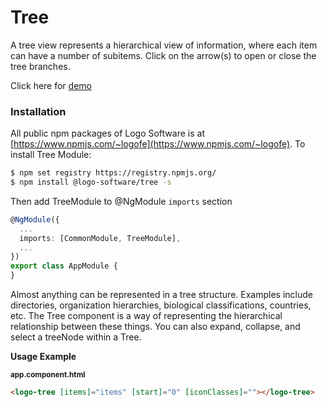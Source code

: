 # Tree

A tree view represents a hierarchical view of information, where each item can have a number of subitems.
Click on the arrow(s) to open or close the tree branches.

Click here for [demo](http://design.logo.com.tr/#/docs/components/tree-module#treemodule)

### Installation
All public npm packages of Logo Software is at [https://www.npmjs.com/~logofe](https://www.npmjs.com/~logofe).
To install Tree Module:

```bash
$ npm set registry https://registry.npmjs.org/
$ npm install @logo-software/tree -s
```
Then add TreeModule to @NgModule `imports` section
```typescript
@NgModule({
  ...
  imports: [CommonModule, TreeModule],
  ...
})
export class AppModule {
}
```

Almost anything can be represented in a tree structure. Examples include directories, organization hierarchies, biological classifications, countries, etc. The Tree component is a way of representing the hierarchical relationship between these things. You can also expand, collapse, and select a treeNode within a Tree.

__Usage Example__

<sub>**app.component.html**</sub>
```html
<logo-tree [items]="items" [start]="0" [iconClasses]=""></logo-tree>
```
